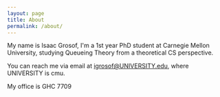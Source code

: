 ```yaml
---
layout: page
title: About
permalink: /about/
---
```


My name is Isaac Grosof, I'm a 1st year PhD student at Carnegie Mellon University, studying Queueing Theory from a theoretical CS perspective.

You can reach me via email at igrosof@UNIVERSITY.edu, where UNIVERSITY is cmu.

My office is GHC 7709
